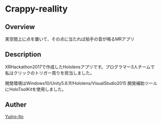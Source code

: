 # Crappy-reallity

## Overview
実空間上に点を置いて、その点に当たれば拍手の音が鳴るMRアプリ

## Description
XRHackathon2017で作成したHololensアプリです。プログラマー3人チームで私はクリックのトリガー周りを担当しました。

開発環境はWindows10/Unity5.6.1f/Hololens/VisualStudio2015
開発補助ツールにHoloToolKitを使用しました。

## Auther
[Yujiro-Ito](https://github.com/Yujiro-Ito)
